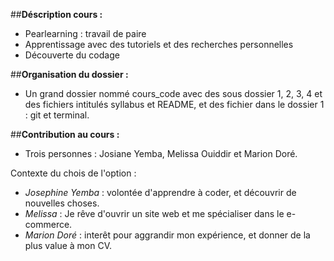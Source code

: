 
##**Déscription cours :** 

- Pearlearning : travail de paire 
- Apprentissage avec des tutoriels et des recherches personnelles
- Découverte du codage 

##**Organisation du dossier :** 

- Un grand dossier nommé cours_code avec des sous dossier 1, 2, 3, 4 et des fichiers intitulés syllabus et README, et des fichier dans le dossier 1 : git et terminal. 

##**Contribution au cours :** 

- Trois personnes : Josiane Yemba, Melissa Ouiddir et Marion Doré. 

Contexte du chois de l'option : 

- _Josephine Yemba_ : volontée d'apprendre à coder, et découvrir de nouvelles choses. 
- _Melissa_ : Je rêve d'ouvrir un site web et me spécialiser dans le e-commerce.
- _Marion Doré_ : interêt pour aggrandir mon expérience, et donner de la plus value à mon CV.
